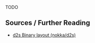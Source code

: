 TODO

## Sources / Further Reading

* [d2s Binary layout (nokka/d2s)](https://github.com/nokka/d2s#binary-layout)
